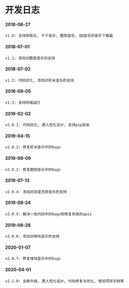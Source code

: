 # 开发日志

#### 2018-06-27
```
v1.0: 支持网易云, 千千音乐, 酷狗音乐, QQ音乐的音乐下载器
```
#### 2018-07-01
```
v1.1: 添加对酷我音乐的支持
```
#### 2018-07-02
```
v1.2: 代码优化, 添加对虾米音乐的支持
```
#### 2018-08-05
```
v1.3: 支持终端运行
```
#### 2019-02-02
```
v2.0.1: 代码优化, 更人性化设计, 支持pip安装
```
#### 2019-04-15
```
v2.0.2: 修复虾米音乐中的bugs
```
#### 2019-06-09
```
v2.0.2: 修复酷狗音乐中的bugs
```
#### 2019-07-13
```
v2.0.4: 添加对百度无损音乐的支持
```
#### 2019-08-24
```
v2.0.5: 解决一些代码中的bugs和修复失效的apis
```
#### 2019-08-28
```
v2.0.6: 添加对咪咕音乐的支持
```
#### 2020-01-07
```
v2.0.7: 修复咪咕音乐中的bugs
```
#### 2020-04-01
```
v2.1.0: 全新升级, 更人性化设计, 代码修复与优化, 增加项目文档等
```